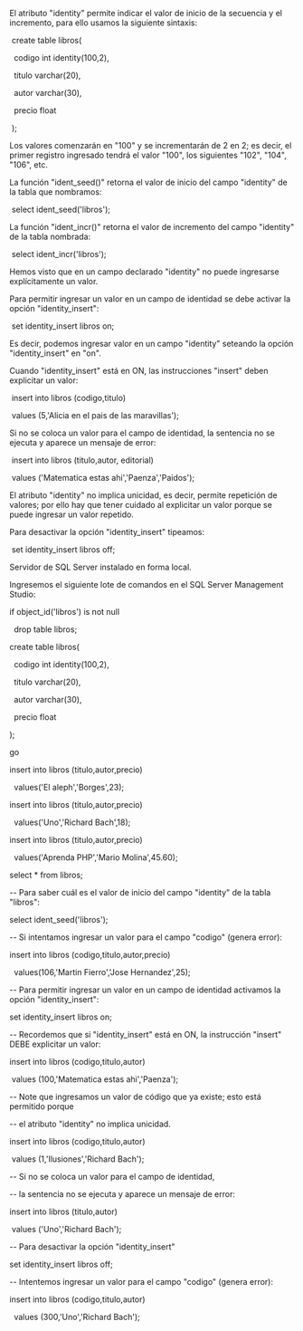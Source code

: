 El atributo "identity" permite indicar el valor de inicio de la secuencia y el incremento, para ello usamos la siguiente sintaxis:



&nbsp;create table libros(

&nbsp; codigo int identity(100,2),

&nbsp; titulo varchar(20),

&nbsp; autor varchar(30),

&nbsp; precio float

&nbsp;);

Los valores comenzarán en "100" y se incrementarán de 2 en 2; es decir, el primer registro ingresado tendrá el valor "100", los siguientes "102", "104", "106", etc.



La función "ident\_seed()" retorna el valor de inicio del campo "identity" de la tabla que nombramos:



&nbsp;select ident\_seed('libros');

La función "ident\_incr()" retorna el valor de incremento del campo "identity" de la tabla nombrada:



&nbsp;select ident\_incr('libros');

Hemos visto que en un campo declarado "identity" no puede ingresarse explícitamente un valor.

Para permitir ingresar un valor en un campo de identidad se debe activar la opción "identity\_insert":



&nbsp;set identity\_insert libros on;

Es decir, podemos ingresar valor en un campo "identity" seteando la opción "identity\_insert" en "on".



Cuando "identity\_insert" está en ON, las instrucciones "insert" deben explicitar un valor:



&nbsp;insert into libros (codigo,titulo)

&nbsp;values (5,'Alicia en el pais de las maravillas');

Si no se coloca un valor para el campo de identidad, la sentencia no se ejecuta y aparece un mensaje de error:



&nbsp;insert into libros (titulo,autor, editorial)

&nbsp;values ('Matematica estas ahi','Paenza','Paidos');

El atributo "identity" no implica unicidad, es decir, permite repetición de valores; por ello hay que tener cuidado al explicitar un valor porque se puede ingresar un valor repetido.



Para desactivar la opción "identity\_insert" tipeamos:



&nbsp;set identity\_insert libros off;

Servidor de SQL Server instalado en forma local.

Ingresemos el siguiente lote de comandos en el SQL Server Management Studio:



if object\_id('libros') is not null

&nbsp; drop table libros;



create table libros(

&nbsp; codigo int identity(100,2),

&nbsp; titulo varchar(20),

&nbsp; autor varchar(30),

&nbsp; precio float

);



go



insert into libros (titulo,autor,precio)

&nbsp; values('El aleph','Borges',23);

insert into libros (titulo,autor,precio)

&nbsp; values('Uno','Richard Bach',18);

insert into libros (titulo,autor,precio)

&nbsp; values('Aprenda PHP','Mario Molina',45.60);



select \* from libros;



-- Para saber cuál es el valor de inicio del campo "identity" de la tabla "libros":

select ident\_seed('libros');



-- Si intentamos ingresar un valor para el campo "codigo" (genera error):

insert into libros (codigo,titulo,autor,precio)

&nbsp; values(106,'Martin Fierro','Jose Hernandez',25);



-- Para permitir ingresar un valor en un campo de identidad activamos la opción "identity\_insert":

set identity\_insert libros on;



-- Recordemos que si "identity\_insert" está en ON, la instrucción "insert" DEBE explicitar un valor:

insert into libros (codigo,titulo,autor)

&nbsp;values (100,'Matematica estas ahi','Paenza');



-- Note que ingresamos un valor de código que ya existe; esto está permitido porque

-- el atributo "identity" no implica unicidad.

insert into libros (codigo,titulo,autor)

&nbsp;values (1,'Ilusiones','Richard Bach');



-- Si no se coloca un valor para el campo de identidad, 

-- la sentencia no se ejecuta y aparece un mensaje de error:

insert into libros (titulo,autor)

&nbsp;values ('Uno','Richard Bach');



-- Para desactivar la opción "identity\_insert" 

set identity\_insert libros off;



-- Intentemos ingresar un valor para el campo "codigo" (genera error):

insert into libros (codigo,titulo,autor)

&nbsp; values (300,'Uno','Richard Bach');

